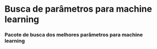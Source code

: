 # Busca de parâmetros para machine learning

### Pacote de busca dos melhores parâmetros para machine learning